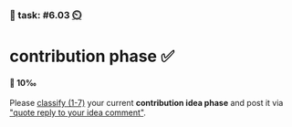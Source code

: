 ### 💪 task: #6.03 [⏲️](https://youtu.be/h1uaTOmvZbA)

# contribution phase ✅

#### 🏅 10‰

Please [classify (1-7)](https://github.com/digital-sustainability/module-eoss-ospo101/blob/main/module6/README.md#lesson-process-overview) your current **contribution idea phase** and post it via ["quote reply to your idea comment"](https://github.com/digital-sustainability/module-eoss-hs23-sandbox/issues/131).
